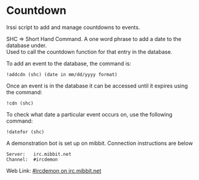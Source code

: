 # Countdown
Irssi script to add and manage countdowns to events.

SHC => Short Hand Command.  A one word phrase to add a date to the database under.  
Used to call the countdown function for that entry in the database.

To add an event to the database, the command is:
  
	!addcdn (shc) (date in mm/dd/yyyy format)

Once an event is in the database it can be accessed until it expires using the command:
 
	!cdn (shc)

To check what date a particular event occurs on, use the following command:

	!datefor (shc)

A demonstration bot is set up on mibbit. Connection instructions are below

	Server:	  irc.mibbit.net
	Channel:  #ircdemon
	
Web Link: [#ircdemon on irc.mibbit.net](https://kiwiirc.com/client/irc.mibbit.net/?nick=&theme=basic#ircdemon)
